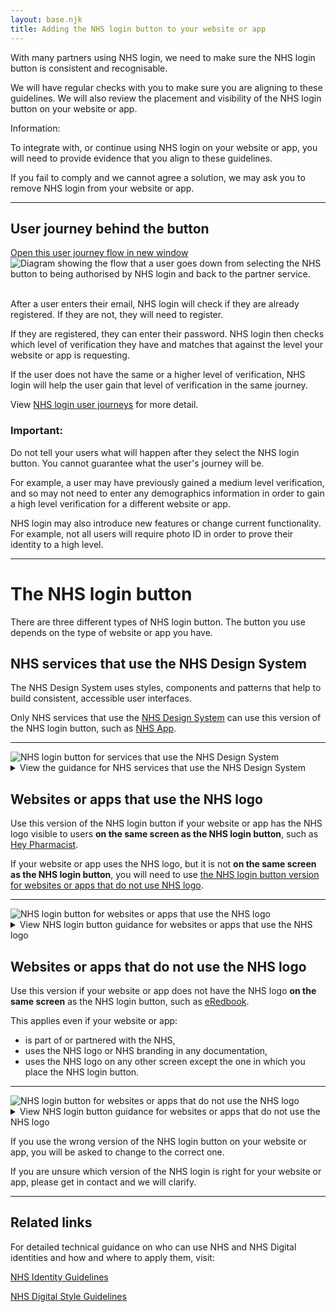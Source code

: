 ```yaml
---
layout: base.njk
title: Adding the NHS login button to your website or app
---
```


<p>With many partners using NHS login, we need to make sure the NHS login button is consistent and recognisable.</p>

<p>We will have regular checks with you to make sure you are aligning to these guidelines. We will also review the placement and visibility of the NHS login button on your website or app.</p>

<div class="nhsuk-inset-text">
  <span class="nhsuk-u-visually-hidden">Information: </span>
  <p>To integrate with, or continue using NHS login on your website or app, you will need to provide evidence that you align to these guidelines.</p>
  <p>If you fail to comply and we cannot agree a solution, we may ask you to remove NHS login from your website or app.</p>
</div>

---

<h2 id="journey">User journey behind the button</h2>
<a href="https://raw.githubusercontent.com/nhsconnect/nhslogin/main/src/images/Guidance-userjourney.png" class="design-example__pop-out" target="_blank" rel="noopener noreferrer">
    Open this user journey flow in new window
  </a>
  <div class="code-embed">
  <img class="nhsuk-image__img" src="https://github.com/nhsconnect/nhslogin/raw/main/src/images/Guidance-userjourney.png" alt="Diagram showing the flow that a user goes down from selecting the NHS button to being authorised by NHS login and back to the partner service.">
  </div>
<br>
<p>After a user enters their email, NHS login will check if they are already registered. If they are not, they will need to register.</p>

<p>If they are registered, they can enter their password. NHS login then checks which level of verification they have and matches that against the level your website or app is requesting.</p>

<p>If the user does not have the same or a higher level of verification, NHS login will help the user gain that level of verification in the same journey.</p>

<p>View <a href="/nhslogin/user-journeys">NHS login user journeys</a> for more detail.</p>

<div class="nhsuk-warning-callout">
  <h3 class="nhsuk-warning-callout__label">
    Important<span class="nhsuk-u-visually-hidden">:</span>
  </h3>
  <p>Do not tell your users what will happen after they select the NHS login button. You cannot guarantee what the user's journey will be.</p>
  <p>For example, a user may have previously gained a medium level verification, and so may not need to enter any demographics information in order to gain a high level verification for a different website or app.</p>
  <p>NHS login may also introduce new features or change current functionality. For example, not all users will require photo ID in order to prove their identity to a high level.</p>
</div>

---

<h1 id="NHS-login-buttons">The NHS login button</h1>

<p>There are three different types of NHS login button. The button you use depends on the type of website or app you have.</p>

<!--
//.....................................................
//..NN......N....HH......H.....SSSSSS.....DDDDD........
//.NNNN....NNN..HHHH...HHHH...SSSSSSSS...SDDDDDDDD.....
//.NNNNN...NNN..HHHH...HHHH..SSSSSSSSSS..SDDDDDDDDDD...
//.NNNNN...NNN..HHHH...HHHH..SSSSSSSSSS..SDDDDDDDDDD...
//.NNNNNN..NNN..HHHH...HHHH.HSSS...SSSSS.SDDD...DDDDD..
//.NNNNNNN.NNN..HHHHHHHHHHH.HSSSSS.......SDDD....DDDD..
//.NNNNNNN.NNN..HHHHHHHHHHH..SSSSSSSSS...SDDD....DDDD..
//.NNN.NNNNNNN..HHHHHHHHHHH..SSSSSSSSSS..SDDD....DDDD..
//.NNN.NNNNNNN..HHHHHHHHHHH....SSSSSSSSS.SDDD....DDDD..
//.NNN..NNNNNN..HHHH...HHHH.HSSS..SSSSSS.SDDD...DDDDD..
//.NNN..NNNNNN..HHHH...HHHH.HSSS....SSSS.SDDD...DDDD...
//.NNN...NNNNN..HHHH...HHHH.HSSSSSSSSSSS.SDDDDDDDDDD...
//.NNN...NNNNN..HHHH...HHHH..SSSSSSSSSS..SDDDDDDDDD....
//.NNN....NNNN..HHHH...HHHH...SSSSSSSSS..SDDDDDDDD.....
//.............................SSSSSS..................
-->

<div class="nhsuk-card nhsuk-card" id="NHSDS">
  <div class="nhsuk-card__content">
    <div class="nhsuk-grid-row">
      <div class="nhsuk-grid-column-two-thirds">
              <h2>
                NHS services that use the NHS Design System
              </h2>
              <p class="nhsuk-card__description">The NHS Design System uses styles, components and patterns that help to build consistent, accessible user interfaces.</p>
              <p class="nhsuk-card__description">Only NHS services that use the <a href="https://service-manual.nhs.uk/design-system">NHS Design System</a> can use this version of the NHS login button, such as <a href="https://www.nhs.uk/nhs-app/">NHS App</a>.</p>
              <hr>
              <!-- 
              <div class="nhsuk-action-link">
                <a class="nhsuk-action-link__link" href="/nhslogin/button-guidance#NHS-DS">
                  <svg class="nhsuk-icon nhsuk-icon__arrow-right-circle" xmlns="http://www.w3.org/2000/svg" viewBox="0 0 24 24" aria-hidden="true" width="36" height="36">
                    <path d="M0 0h24v24H0z" fill="none"></path>
                    <path d="M12 2a10 10 0 0 0-9.95 9h11.64L9.74 7.05a1 1 0 0 1 1.41-1.41l5.66 5.65a1 1 0 0 1 0 1.42l-5.66 5.65a1 1 0 0 1-1.41 0 1 1 0 0 1 0-1.41L13.69 13H2.05A10 10 0 1 0 12 2z"></path>
                  </svg>
                  <span class="nhsuk-action-link__text">View NHS login button guidance for NHS services that use the NHS Design System</span>
                </a>
              </div>
              -->
      </div>
      <div class="nhsuk-grid-column-one-third">
          <img class="nhsuk-image__img" src="https://github.com/nhsconnect/nhslogin/raw/main/src/images/Guidance-example-button-NHSDS.png" alt="NHS login button for services that use the NHS Design System">
      </div>
      </div>
      <details class="nhsuk-details nhsuk-expander--no-outline">
        <summary class="nhsuk-details__summary">
          <span class="nhsuk-details__summary-text">
            View the guidance for NHS services that use the NHS Design System
          </span>
        </summary>
      <div class="nhsuk-details__text nhsuk-grid-row">
      <div class="nhsuk-grid-column-full width">
      <ul class="nhsuk-inside-box-text" style="max-width:none;">
        <li>This version of the NHS login button has minimal use of the term "NHS login". Instead, we would suggest using 'Continue' as the call to action.</li>
        <li>To align with the <a href="https://www.england.nhs.uk/nhsidentity/identity-guidelines/">NHS Identity Guidelines</a>, there should only be one NHS logo on a screen at once. Do not repeat the NHS logo on the NHS login button.</li>
        <li>To keep the NHS login brand clear, the button should be <a href="https://digital.nhs.uk/about-nhs-digital/corporate-information-and-documents/nhs-digital-style-guidelines/how-we-look/colour-palette">NHS blue</a>.</li>
        <li>When the NHS login button is on a background that is darker than 50% grey, you should use the light version of the button for legibility. Do not change the colour of the button to anything other than the original and light version.</li>
        <li>We are working with the NHS Design System to create a button that can be a reusable component within the Design System.</li>
      </ul>
      <hr>
      <h3>How to place this button on your service</h3>
 <p>The NHS login button must always be visible and up front on your service. When placing the button on your service, it can go anywhere on the screen, but you must follow these rules:</p>

 <strong>Align to the user's mental model</strong>
      <div class="nhsuk-grid-row">
        <div class="nhsuk-grid-column-two-thirds">
              <a href="https://raw.githubusercontent.com/nhsconnect/nhslogin/main/src/images/Guidance-example-options-NHSDS.png" class="design-example__pop-out" target="_blank">Open this example in new window</a>
              <div class="code-embed">
              <img class="nhsuk-image__img" src="https://github.com/nhsconnect/nhslogin/raw/main/src/images/Guidance-example-options-NHSDS.png" alt="Example of NHS login button alongside other log in or register options">
        </div>
      </div>
      <div class="nhsuk-grid-column-full">
      <br>
        <p class="nhsuk-inside-box-text" style="max-width:none;">NHS login has over 40million users and so it is very likely that your users will already have an NHS login account. The easiest route for the user to sign up or log in to your service would be to use their NHS login details.</p>
        <p class="nhsuk-inside-box-text" style="max-width:none;">If you have any other native or third-party log in or register options, the NHS login button must appear as the first option, and always be as clear and visible as other options.</p>
        <p class="nhsuk-inside-box-text" style="max-width:none;">Ideally you should use linked text but if a button is necessary, the secondary button must be used.</p>
        <p class="nhsuk-inside-box-text" style="max-width:none;">If you have a <b>clear user need</b> why this isn't possible, you will need to provide proof of this. We will then review and decide if we can support this.</p>
      </div>
      </div>

 <strong>Add content around the button if needed</strong>
      <div class="nhsuk-grid-row">
        <div class="nhsuk-grid-column-two-thirds">
            <a href="https://raw.githubusercontent.com/nhsconnect/nhslogin/main/src/images/Guidance-example-content-NHSDS.png" class="design-example__pop-out" target="_blank">Open this example in new window</a>
            <div class="code-embed">
            <img class="nhsuk-image__img" src="https://github.com/nhsconnect/nhslogin/raw/main/src/images/Guidance-example-content-NHSDS.png" alt="Example of content around the NHS login button">
        </div>
      </div>
      <div class="nhsuk-grid-column-full">
      <br>
        <p class="nhsuk-inside-box-text" style="max-width:none;">Sometimes it may be necessary to add content around the NHS login button to reassure a user what happens when they select it.</p>
        <p class="nhsuk-inside-box-text" style="max-width:none;">Suggested content:</p>
        <p class="nhsuk-inside-box-text" style="max-width:none;"><em>NHS login allows you to access your health and care websites and apps with one set of login details.</em></p>
        <p class="nhsuk-inside-box-text" style="max-width:none;"><em>We will check if you have an NHS login. If not, you can set one up.</em></p>
      </div>
      </div>

<hr>

<h3>The NHS login button</h3>
<div class="design-example">
  <a href="/nhslogin/example-NHSDS" class="design-example__pop-out" target="_blank" rel="noopener noreferrer">
    Open this example in new window
  </a>
  <div class="code-embed">
  <iframe title="default" src="/nhslogin/example-NHSDS?fullpage=undefined&amp;blankpage=undefined" class="design-example-frame" id="iFrameResizer0" scrolling="no" style="overflow: hidden; height: 156px;"></iframe>
  </div>
<div class="code-snippet">
          <ul class="app-tabs" role="tablist">
              <li class="app-tabs__item app-tabs__item--current" role="presentation" data-index="ex-1">
                <a href="javascript:void(0);" role="tab" aria-controls="default-example" data-track="tab-html" aria-selected="true">
                  HTML
                </a>
              </li>
              <li class="app-tabs__item" role="presentation" data-index="ex-2">
                <a href="javascript:void(0);" role="tab" aria-controls="default-example" data-track="tab-html" aria-selected="true">
                  CSS
                </a>
              </li>
          </ul>
        <div class="app-tabs__container js-tabs__container" id="default-example" role="tabpanel">
              <div class="app-tabs__item app-tabs__item--mobile" role="presentation" data-index="ex-1">
                <a href="" role="tab" aria-controls="default-example" data-track="tab-html" aria-selected="true">
                  HTML
                </a>
              </div>
            <div class="code-snippet__preformatted" data-index="ex-1">
              <div class="app-code-snippet__macro"></div>
              <div class="app-code-snippet__container">
                <a class="app-link--copy" href="javascript:void(0);" aria-live="assertive">Copy code</a>
                <pre><code class=""><span class="hljs-tag">&lt;<span class="hljs-name">button</span> <span class="hljs-attr">class</span>=<span class="hljs-string">"nhslogin-button"</span> <span class="hljs-attr">type</span>=<span class="hljs-string">"submit"</span>&gt;</span>
  Continue
<span class="hljs-tag">&lt;/<span class="hljs-name">button</span>&gt;</span></code></pre>
              </div>
              <a class="app-link--close" href="javascript:void(0);" aria-live="assertive">
                Close
              </a>
            </div>
              <div class="app-tabs__item app-tabs__item--mobile" role="presentation" data-index="ex-2">
                <a href="" role="tab" aria-controls="default-example" data-track="tab-html" aria-selected="true">
                  CSS
                </a>
              </div>
            <div class="code-snippet__preformatted js-hidden" data-index="ex-2">
                <div class="code-snippet__macro">
                </div>
              <div class="app-code-snippet__macro"></div>
              <div class="app-code-snippet__container">
                              <a class="app-link--copy" href="javascript:void(0);" aria-live="assertive">Copy code</a>
              <pre><code class=""><span class="hljs-tag">.</span><span class="hljs-tag">nhslogin-button </span><span class="hljs-tag">{</span>
      font-weight: <span class="hljs-string">400</span>;
      font-size: <span class="hljs-string">16px</span>;
      font-size: <span class="hljs-string">1rem</span>;
      line-height:<span class="hljs-string"> 1.5</span>;
      margin-bottom: <span class="hljs-string">28px</span>;
      -webkit-appearance: <span class="hljs-string">none</span>;
      appearance: <span class="hljs-string">none</span>;
      background-color: <span class="hljs-string">#005eb8</span>;
      border: <span class="hljs-string">2px solid transparent</span>;
      border-radius: <span class="hljs-string">4px</span>;
      box-shadow: <span class="hljs-string">0 4px 0 #003087</span>;
      box-sizing: <span class="hljs-string">border-box</span>;
      color: <span class="hljs-string">#fff</span>;
      cursor: <span class="hljs-string">pointer</span>;
      display: <span class="hljs-string">inline-block</span>;
      font-weight: <span class="hljs-string">600</span>;
      margin-top: <span class="hljs-string">0</span>;
      padding: <span class="hljs-string">12px 16px</span>;
      position: <span class="hljs-string">relative</span>;
      text-align: <span class="hljs-string">center</span>;
      vertical-align: <span class="hljs-string">top</span>;
      width: <span class="hljs-string">auto</span>;
    <span class="hljs-tag">}
    @media </span><span class="hljs-attr">(min-width:</span> <span class="hljs-string">40.0625em</span>) <span class="hljs-tag">{
        .nhslogin-button {</span>
        font-size: <span class="hljs-string">19px</span>;
        font-size: <span class="hljs-string">1.1875rem</span>;
        line-height: <span class="hljs-string">1.47368</span>;
      <span class="hljs-tag">}
    }
    @media</span> print <span class="hljs-tag">{
      .nhslogin-button {</span>
        font-size: <span class="hljs-string">14pt</span>;
        line-height: <span class="hljs-string">1.15</span>;
      <span class="hljs-tag">}
    }
    @media </span>(min-width: <span class="hljs-string">40.0625em</span>) <span class="hljs-tag">{
      .nhslogin-button {</span>
        margin-bottom: <span class="hljs-string">36px</span>;
      <span class="hljs-tag">}
    }
    @media </span>(max-width: <span class="hljs-string">40.0525em</span>) <span class="hljs-tag">{
      .nhslogin-button {</span>
        padding: <span class="hljs-string">8px 16px</span>;
      <span class="hljs-tag">}
    }
    .nhslogin-button</span>:link,
    <span class="hljs-tag">.nhslogin-button</span>:visited,
    <span class="hljs-tag">.nhslogin-button</span>:active,
    <span class="hljs-tag">.nhslogin-button</span>:hover <span class="hljs-tag">{</span>
      color: <span class="hljs-string">#fff</span>;
      text-decoration: <span class="hljs-string">none</span>;
    <span class="hljs-tag">}
    .nhslogin-button</span>::-moz-focus-inner <span class="hljs-tag">{</span>
      border: <span class="hljs-string">0</span>;
      padding: <span class="hljs-string">0</span>;
    <span class="hljs-tag">}
    .nhslogin-button</span>:hover {
      background-color: <span class="hljs-string">#1e569b</span>;
    <span class="hljs-tag">}
    .nhslogin-button</span>:focus <span class="hljs-tag">{</span>
      background: <span class="hljs-string">#ffeb3b</span>;
      box-shadow: <span class="hljs-string">0 4px 0 #003087</span>;
      color: <span class="hljs-string">#003087</span>;
      outline: <span class="hljs-string">none</span>;
    <span class="hljs-tag">}
    .nhslogin-button</span>:active <span class="hljs-tag">{</span>
      background: <span class="hljs-string">#1e569b</span>;
      box-shadow: <span class="hljs-string">none</span>;
      color: <span class="hljs-string">#fff</span>;
      top: <span class="hljs-string">4px</span>;
    <span class="hljs-tag">}
    .nhslogin-button</span>::before <span class="hljs-tag">{</span>
      background: <span class="hljs-string">transparent</span>;
      bottom: <span class="hljs-string">-6px</span>;
      content: <span class="hljs-string">""</span>;
      display: <span class="hljs-string">block</span>;
      left: <span class="hljs-string">-2px</span>;
      position: <span class="hljs-string">absolute</span>;
      right: <span class="hljs-string">-2px</span>;
      top: <span class="hljs-string">-2px</span>;
    <span class="hljs-tag">}
    .nhslogin-button</span>:active::before <span class="hljs-tag">{</span>
      top: <span class="hljs-string">-6px</span>;
    <span class="hljs-tag">}
    .nhslogin-button--reverse {</span>
      background-color: <span class="hljs-string">#fff</span>;
      box-shadow: <span class="hljs-string">0 4px 0 #003087</span>;
      color: <span class="hljs-string">#005eb8</span>;
    <span class="hljs-tag">}
    .nhslogin-button--reverse</span>:hover <span class="hljs-tag">{</span>
      background-color: <span class="hljs-string">#f2f2f2</span>;
      color: <span class="hljs-string">#005eb8</span>;
    <span class="hljs-tag">}
    .nhslogin-button--reverse</span>:focus <span class="hljs-tag">{</span>
      background: <span class="hljs-string">#ffeb3b</span>;
      box-shadow: <span class="hljs-string">0 4px 0 #003087</span>;
      color: <span class="hljs-string">#003087</span>;
      outline: <span class="hljs-string">4px solid transparent</span>;
    <span class="hljs-tag">}
    .nhslogin-button--reverse</span>:active <span class="hljs-tag">{</span>
      background: <span class="hljs-string">#f2f2f2</span>;
      box-shadow: <span class="hljs-string">none</span>;
      color: <span class="hljs-string">#005eb8</span>;
      top: <span class="hljs-string">4px</span>;
    <span class="hljs-tag">}
    .nhslogin-button--reverse</span>:link <span class="hljs-tag">{</span>
      color: <span class="hljs-string">#005eb8</span>;
    <span class="hljs-tag">}
    .nhslogin-button--reverse.nhsuk-button--disabled {</span>
      background-color: <span class="hljs-string">#fff</span>;
    <span class="hljs-tag">}
    .nhslogin-button--reverse.nhsuk-button--disabled</span>:focus <span class="hljs-tag">{</span>
      background-color: <span class="hljs-string">#fff</span>;
    <span class="hljs-tag">}
    .nhslogin-button--disabled,
    .nhslogin-button[disabled="disabled"],
    .nhslogin-button[disabled] {</span>
      background-color: <span class="hljs-string">#005eb8</span>;
      opacity: <span class="hljs-string">0.5</span>;
      pointer-events: <span class="hljs-string">none</span>;
    <span class="hljs-tag">}
    .nhslogin-button--disabled</span>:hover,
    <span class="hljs-tag">.nhslogin-button[disabled="disabled"]</span>:hover,
    <span class="hljs-tag">.nhslogin-button[disabled]</span>:hover <span class="hljs-tag">{</span>
      background-color: <span class="hljs-string">#005eb8</span>;
      cursor: <span class="hljs-string">default</span>;
    <span class="hljs-tag">}
    .nhslogin-button--disabled</span>:focus,
    <span class="hljs-tag">.nhslogin-button[disabled="disabled"]</span>:focus,
    <span class="hljs-tag">.nhslogin-button[disabled]</span>:focus <span class="hljs-tag">{</span>
      background-color: <span class="hljs-string">#005eb8</span>;
      outline: <span class="hljs-string">none</span>;
    <span class="hljs-tag">}
    .nhslogin-button--disabled</span>:active,
    <span class="hljs-tag">.nhslogin-button[disabled="disabled"]</span>:active,
    <span class="hljs-tag">.nhslogin-button[disabled]</span>:active <span class="hljs-tag">{</span>
      box-shadow: <span class="hljs-string">0 4px 0 #003087</span>;
      top: <span class="hljs-string">0</span>;
    <span class="hljs-tag">}
    .nhslogin-button--reverse[disabled="disabled"],
    .nhslogin-button--reverse[disabled] {</span>
      background-color: <span class="hljs-string">#fff</span>;
      opacity: <span class="hljs-string">0.5</span>;
    <span class="hljs-tag">}
    .nhslogin-button--reverse[disabled="disabled"]</span>:hover,
    <span class="hljs-tag">.nhslogin-button--reverse[disabled]</span>:hover <span class="hljs-tag">{</span>
      background-color: <span class="hljs-string">#fff</span>;
      cursor: <span class="hljs-string">default</span>;
    <span class="hljs-tag">}
    .nhslogin-button--reverse[disabled="disabled"]</span>:focus,
    <span class="hljs-tag">.nhslogin-button--reverse[disabled]</span>:focus <span class="hljs-tag">{</span>
      outline: <span class="hljs-string">none</span>;
    <span class="hljs-tag">}
    .nhslogin-button--reverse[disabled="disabled"]</span>:active,
    <span class="hljs-tag">.nhslogin-button--reverse[disabled]</span>:active <span class="hljs-tag">{</span>
      box-shadow: <span class="hljs-string">0 4px 0 #003087</span>;
      top: <span class="hljs-string">0</span>;
    <span class="hljs-tag">}
    .ie8 .nhslogin-button</span>:focus <span class="hljs-tag">{</span>
      outline: <span class="hljs-string">1px dotted #003087</span>;
    <span class="hljs-tag">}</span>
    </code></pre>
              </div>
              <a class="app-link--close" href="javascript:void(0);" aria-live="assertive">
                Close
              </a>
            </div>
        </div>
  </div>
</div>

<p><a href="https://github.com/nhsconnect/nhslogin/tree/main/src/buttons/NHS-Design-System" target="_blank">Download the NHS login button package for services that use the NHS Design System</a>.</p>
</div>
</div>
</div>
</div>
      
      
      
      
      
      
      
<!-- 
//........................................
//..NN......N....HH......H.....SSSSSS.....
//.NNNN....NNN..HHHH...HHHH...SSSSSSSS....
//.NNNNN...NNN..HHHH...HHHH..SSSSSSSSSS...
//.NNNNN...NNN..HHHH...HHHH..SSSSSSSSSS...
//.NNNNNN..NNN..HHHH...HHHH.HSSS...SSSSS..
//.NNNNNNN.NNN..HHHHHHHHHHH.HSSSSS........
//.NNNNNNN.NNN..HHHHHHHHHHH..SSSSSSSSS....
//.NNN.NNNNNNN..HHHHHHHHHHH..SSSSSSSSSS...
//.NNN.NNNNNNN..HHHHHHHHHHH....SSSSSSSSS..
//.NNN..NNNNNN..HHHH...HHHH.HSSS..SSSSSS..
//.NNN..NNNNNN..HHHH...HHHH.HSSS....SSSS..
//.NNN...NNNNN..HHHH...HHHH.HSSSSSSSSSSS..
//.NNN...NNNNN..HHHH...HHHH..SSSSSSSSSS...
//.NNN....NNNN..HHHH...HHHH...SSSSSSSSS...
//.............................SSSSSS.....
//........................................
-->


<div class="nhsuk-card nhsuk-card" id="NHS">
  <div class="nhsuk-card__content">
    <div class="nhsuk-grid-row">
      <div class="nhsuk-grid-column-two-thirds">
              <h2>
                Websites or apps that use the NHS logo
              </h2>
              <p class="nhsuk-card__description">Use this version of the NHS login button if your website or app has the NHS logo visible to users <strong>on the same screen as the NHS login button</strong>, such as <a href="https://heypharmacist.co.uk/">Hey Pharmacist</a>.</p>
              <p class="nhsuk-card__description">If your website or app uses the NHS logo, but it is not <strong>on the same screen as the NHS login button</strong>, you will need to use <a href="/nhslogin/button-guidance#other">the NHS login button version for websites or apps that do not use NHS logo</a>.</p>
              <hr>
            </div>
      <div class="nhsuk-grid-column-one-third">
          <img class="nhsuk-image__img" src="https://github.com/nhsconnect/nhslogin/raw/main/src/images/Guidance-example-button-NHS.png" alt="NHS login button for websites or apps that use the NHS logo">
      </div>
      </div>
      <details class="nhsuk-details nhsuk-expander--no-outline">
        <summary class="nhsuk-details__summary">
          <span class="nhsuk-details__summary-text">
            View NHS login button guidance for websites or apps that use the NHS logo
          </span>
        </summary>
      <div class="nhsuk-details__text nhsuk-grid-row">
      <div class="nhsuk-grid-column-full width">
      <ul class="nhsuk-inside-box-text" style="max-width:none;">
        <li>To align with the <a href="https://www.england.nhs.uk/nhsidentity/identity-guidelines/">NHS Identity Guidelines</a>, there should only be one NHS logo on a screen at once. Do not repeat the logo on the NHS login button.</li>
        <li>The call to action on this button should always be <b>Continue to NHS login</b>.</li>
        <li>To keep the NHS login brand clear, the button should be <a href="https://digital.nhs.uk/about-nhs-digital/corporate-information-and-documents/nhs-digital-style-guidelines/how-we-look/colour-palette">NHS blue</a>.</li>
        <li>When the NHS login button is on a background that is darker than 50% grey, you should use the light version of the button for legibility. Do not change the colour of the button to anything other than the original and light version.</li>
      </ul>
      <hr>
      <h3>How to place this button on your website or app</h3>
 <p>The NHS login button must always be visible and up front on your website or app. When placing the button on your website or app, it can go anywhere on the screen, but you must follow these rules:</p>

 <strong>Align to the user's mental model</strong>
      <div class="nhsuk-grid-row">
        <div class="nhsuk-grid-column-two-thirds">
              <a href="https://raw.githubusercontent.com/nhsconnect/nhslogin/main/src/images/Guidance-example-options-NHS.png" class="design-example__pop-out" target="_blank">Open this example in new window</a>
              <div class="code-embed">
              <img class="nhsuk-image__img" src="https://github.com/nhsconnect/nhslogin/raw/main/src/images/Guidance-example-options-NHS.png" alt="Example of NHS login button alongside other log in or register options">
        </div>
      </div>
      <div class="nhsuk-grid-column-full">
      <br>
        <p class="nhsuk-inside-box-text" style="max-width:none;">NHS login has over 40million users and so it is very likely that your users will already have an NHS login account. The easiest route for the user to sign up or log in to your website or app would be to use their NHS login details.</p>
        <p class="nhsuk-inside-box-text" style="max-width:none;">If you have any other native or third-party log in or register options, the NHS login button must appear as the first option, and always be as clear and visible as other options.</p>
        <p class="nhsuk-inside-box-text" style="max-width:none;">If you have a <b>clear user need</b> why this isn't possible, you will need to provide proof of this. We will then review and decide if we can support this.</p>
      </div>
      </div>


 <strong>Add content around the button if needed</strong>
      <div class="nhsuk-grid-row">
        <div class="nhsuk-grid-column-two-thirds">
            <a href="https://raw.githubusercontent.com/nhsconnect/nhslogin/main/src/images/Guidance-example-content-NHS.png" class="design-example__pop-out" target="_blank">Open this example in new window</a>
            <div class="code-embed">
            <img class="nhsuk-image__img" src="https://github.com/nhsconnect/nhslogin/raw/main/src/images/Guidance-example-content-NHS.png" alt="Example of content around the NHS login button">
        </div>
      </div>
      <div class="nhsuk-grid-column-full">
      <br>
        <p class="nhsuk-inside-box-text" style="max-width:none;">Sometimes it may be necessary to add content around the NHS login button to reassure a user what happens when they select it.</p>
        <p class="nhsuk-inside-box-text" style="max-width:none;">Suggested content:</p>
        <p class="nhsuk-inside-box-text" style="max-width:none;"><em>NHS login allows you to access your health and care websites and apps with one set of login details.</em></p>
        <p class="nhsuk-inside-box-text" style="max-width:none;"><em>We will check if you have an NHS login. If not, you can set one up.</em></p>
      </div>
      </div>


 <strong>Avoid placing the button on the same screen as any other forms</strong>
      <div class="nhsuk-grid-row">
        <div class="nhsuk-grid-column-two-thirds">
            <a href="https://raw.githubusercontent.com/nhsconnect/nhslogin/main/src/images/Guidance-example-forms-NHS.png" class="design-example__pop-out" target="_blank">Open this example in new window</a>
            <div class="code-embed">
            <img class="nhsuk-image__img" src="https://github.com/nhsconnect/nhslogin/raw/main/src/images/Guidance-example-forms-NHS.png" alt="Example showing what to do if there is a clear user need to have a display on the same screen as the NHS login button">
        </div>
      </div>
      <div class="nhsuk-grid-column-full">
      <br>
        <p class="nhsuk-inside-box-text" style="max-width:none;">The button directs users to the NHS login service that allows users to log in or register. Putting the NHS login button alongside any other entry fields confuses the users, and makes it not clear what their call to action is.</p>
        <p class="nhsuk-inside-box-text" style="max-width:none;">The example shows what to do if there is a <strong>clear user need</strong> to display a form on the same screen as the NHS login button. You should place NHS login at the top and then create a clear distinction between the NHS login button and your form.</p>
      </div>
      </div>



 <strong>Button sizing and padding</strong>
      <div class="nhsuk-grid-row">
        <div class="nhsuk-grid-column-two-thirds">
            <a href="https://raw.githubusercontent.com/nhsconnect/nhslogin/main/src/images/Guidance-example-resizing-NHS.png" class="design-example__pop-out" target="_blank">Open this example in new window</a>
            <div class="code-embed">
            <img class="nhsuk-image__img" src="https://github.com/nhsconnect/nhslogin/raw/main/src/images/Guidance-example-resizing-NHS.png" alt="Example showing the NHS login button sizing and padding">
        </div>
      </div>
      <div class="nhsuk-grid-column-full">
      <br>
        <p class="nhsuk-inside-box-text" style="max-width:none;">You can scale the button as needed for different devices and screen sizes, but you must keep the aspect ratio the same so that the button is not stretched. When scaling the button, you must ensure that the writing is still clear and readable.</p>
        <p class="nhsuk-inside-box-text" style="max-width:none;">The padding around the NHS login button should always be equal to at least half of its height.</p>
        <p class="nhsuk-inside-box-text" style="max-width:none;">If the width of the button needs to change:</p>
        <ul class="nhsuk-inside-box-text">
        <li>the padding to the left and right of the button content should be at least 16dp, and equal on both sides</li>
        <li>the padding above and below the button content should always be 14dp</li>
        <li>the shadow below the button should always be 14dp</li>
        </ul>
      </div>
      </div>

<hr>

<h3>The NHS login button</h3>
 <div class="design-example">
  <a href="/nhslogin/example-NHS" class="design-example__pop-out" target="_blank" rel="noopener noreferrer">
    Open this example in new window
  </a>
  <div class="code-embed">
  <iframe title="default" src="/nhslogin/example-NHS?fullpage=undefined&amp;blankpage=undefined" class="design-example-frame" id="iFrameResizer0" scrolling="no" style="overflow: hidden; height: 156px;"></iframe>
  </div>
<div class="code-snippet">
          <ul class="app-tabs" role="tablist">
              <li class="app-tabs__item app-tabs__item--current" role="presentation" data-index="ex-1">
                <a href="javascript:void(0);" role="tab" aria-controls="default-example" data-track="tab-html" aria-selected="true">
                  HTML
                </a>
              </li>
              <li class="app-tabs__item" role="presentation" data-index="ex-2">
                <a href="javascript:void(0);" role="tab" aria-controls="default-example" data-track="tab-html" aria-selected="true">
                  CSS
                </a>
              </li>
          </ul>
        <div class="app-tabs__container js-tabs__container" id="default-example" role="tabpanel">
              <div class="app-tabs__item app-tabs__item--mobile" role="presentation" data-index="ex-1">
                <a href="" role="tab" aria-controls="default-example" data-track="tab-html" aria-selected="true">
                  HTML
                </a>
              </div>
            <div class="code-snippet__preformatted" data-index="ex-1">
              <div class="app-code-snippet__macro"></div>
              <div class="app-code-snippet__container">
                <a class="app-link--copy" href="javascript:void(0);" aria-live="assertive">Copy code</a>
                <pre><code class=""><span class="hljs-tag">&lt;<span class="hljs-name">button</span> <span class="hljs-attr">class</span>=<span class="hljs-string">"nhslogin-button"</span> <span class="hljs-attr">type</span>=<span class="hljs-string">"submit"</span>&gt;</span>
  Continue to NHS login
<span class="hljs-tag">&lt;/<span class="hljs-name">button</span>&gt;</span>
</code></pre>
              </div>
              <a class="app-link--close" href="javascript:void(0);" aria-live="assertive">
                Close
              </a>
            </div>
              <div class="app-tabs__item app-tabs__item--mobile" role="presentation" data-index="ex-2">
                <a href="" role="tab" aria-controls="default-example" data-track="tab-html" aria-selected="true">
                  CSS
                </a>
              </div>
            <div class="code-snippet__preformatted js-hidden" data-index="ex-2">
                <div class="code-snippet__macro">
                </div>
              <div class="app-code-snippet__macro"></div>
              <div class="app-code-snippet__container">
                              <a class="app-link--copy" href="javascript:void(0);" aria-live="assertive">Copy code</a>
              <pre><code class=""><span class="hljs-tag">.</span><span class="hljs-tag">nhslogin-button </span><span class="hljs-tag">{</span>
      font-weight: <span class="hljs-string">400</span>;
      font-size: <span class="hljs-string">16px</span>;
      font-size: <span class="hljs-string">1rem</span>;
      line-height:<span class="hljs-string"> 1.5</span>;
      margin-bottom: <span class="hljs-string">28px</span>;
      -webkit-appearance: <span class="hljs-string">none</span>;
      appearance: <span class="hljs-string">none</span>;
      background-color: <span class="hljs-string">#005eb8</span>;
      border: <span class="hljs-string">2px solid transparent</span>;
      border-radius: <span class="hljs-string">4px</span>;
      box-shadow: <span class="hljs-string">0 4px 0 #003087</span>;
      box-sizing: <span class="hljs-string">border-box</span>;
      color: <span class="hljs-string">#fff</span>;
      cursor: <span class="hljs-string">pointer</span>;
      display: <span class="hljs-string">inline-block</span>;
      font-weight: <span class="hljs-string">600</span>;
      margin-top: <span class="hljs-string">0</span>;
      padding: <span class="hljs-string">12px 16px</span>;
      position: <span class="hljs-string">relative</span>;
      text-align: <span class="hljs-string">center</span>;
      vertical-align: <span class="hljs-string">top</span>;
      width: <span class="hljs-string">auto</span>;
    <span class="hljs-tag">}
    @media </span><span class="hljs-attr">(min-width:</span> <span class="hljs-string">40.0625em</span>) <span class="hljs-tag">{
        .nhslogin-button {</span>
        font-size: <span class="hljs-string">19px</span>;
        font-size: <span class="hljs-string">1.1875rem</span>;
        line-height: <span class="hljs-string">1.47368</span>;
      <span class="hljs-tag">}
    }
    @media</span> print <span class="hljs-tag">{
      .nhslogin-button {</span>
        font-size: <span class="hljs-string">14pt</span>;
        line-height: <span class="hljs-string">1.15</span>;
      <span class="hljs-tag">}
    }
    @media </span>(min-width: <span class="hljs-string">40.0625em</span>) <span class="hljs-tag">{
      .nhslogin-button {</span>
        margin-bottom: <span class="hljs-string">36px</span>;
      <span class="hljs-tag">}
    }
    @media </span>(max-width: <span class="hljs-string">40.0525em</span>) <span class="hljs-tag">{
      .nhslogin-button {</span>
        padding: <span class="hljs-string">8px 16px</span>;
      <span class="hljs-tag">}
    }
    .nhslogin-button</span>:link,
    <span class="hljs-tag">.nhslogin-button</span>:visited,
    <span class="hljs-tag">.nhslogin-button</span>:active,
    <span class="hljs-tag">.nhslogin-button</span>:hover <span class="hljs-tag">{</span>
      color: <span class="hljs-string">#fff</span>;
      text-decoration: <span class="hljs-string">none</span>;
    <span class="hljs-tag">}
    .nhslogin-button</span>::-moz-focus-inner <span class="hljs-tag">{</span>
      border: <span class="hljs-string">0</span>;
      padding: <span class="hljs-string">0</span>;
    <span class="hljs-tag">}
    .nhslogin-button</span>:hover {
      background-color: <span class="hljs-string">#1e569b</span>;
    <span class="hljs-tag">}
    .nhslogin-button</span>:focus <span class="hljs-tag">{</span>
      background: <span class="hljs-string">#ffeb3b</span>;
      box-shadow: <span class="hljs-string">0 4px 0 #003087</span>;
      color: <span class="hljs-string">#003087</span>;
      outline: <span class="hljs-string">none</span>;
    <span class="hljs-tag">}
    .nhslogin-button</span>:active <span class="hljs-tag">{</span>
      background: <span class="hljs-string">#1e569b</span>;
      box-shadow: <span class="hljs-string">none</span>;
      color: <span class="hljs-string">#fff</span>;
      top: <span class="hljs-string">4px</span>;
    <span class="hljs-tag">}
    .nhslogin-button</span>::before <span class="hljs-tag">{</span>
      background: <span class="hljs-string">transparent</span>;
      bottom: <span class="hljs-string">-6px</span>;
      content: <span class="hljs-string">""</span>;
      display: <span class="hljs-string">block</span>;
      left: <span class="hljs-string">-2px</span>;
      position: <span class="hljs-string">absolute</span>;
      right: <span class="hljs-string">-2px</span>;
      top: <span class="hljs-string">-2px</span>;
    <span class="hljs-tag">}
    .nhslogin-button</span>:active::before <span class="hljs-tag">{</span>
      top: <span class="hljs-string">-6px</span>;
    <span class="hljs-tag">}
    .nhslogin-button--reverse {</span>
      background-color: <span class="hljs-string">#fff</span>;
      box-shadow: <span class="hljs-string">0 4px 0 #003087</span>;
      color: <span class="hljs-string">#005eb8</span>;
    <span class="hljs-tag">}
    .nhslogin-button--reverse</span>:hover <span class="hljs-tag">{</span>
      background-color: <span class="hljs-string">#f2f2f2</span>;
      color: <span class="hljs-string">#005eb8</span>;
    <span class="hljs-tag">}
    .nhslogin-button--reverse</span>:focus <span class="hljs-tag">{</span>
      background: <span class="hljs-string">#ffeb3b</span>;
      box-shadow: <span class="hljs-string">0 4px 0 #003087</span>;
      color: <span class="hljs-string">#003087</span>;
      outline: <span class="hljs-string">4px solid transparent</span>;
    <span class="hljs-tag">}
    .nhslogin-button--reverse</span>:active <span class="hljs-tag">{</span>
      background: <span class="hljs-string">#f2f2f2</span>;
      box-shadow: <span class="hljs-string">none</span>;
      color: <span class="hljs-string">#005eb8</span>;
      top: <span class="hljs-string">4px</span>;
    <span class="hljs-tag">}
    .nhslogin-button--reverse</span>:link <span class="hljs-tag">{</span>
      color: <span class="hljs-string">#005eb8</span>;
    <span class="hljs-tag">}
    .nhslogin-button--reverse.nhsuk-button--disabled {</span>
      background-color: <span class="hljs-string">#fff</span>;
    <span class="hljs-tag">}
    .nhslogin-button--reverse.nhsuk-button--disabled</span>:focus <span class="hljs-tag">{</span>
      background-color: <span class="hljs-string">#fff</span>;
    <span class="hljs-tag">}
    .nhslogin-button--disabled,
    .nhslogin-button[disabled="disabled"],
    .nhslogin-button[disabled] {</span>
      background-color: <span class="hljs-string">#005eb8</span>;
      opacity: <span class="hljs-string">0.5</span>;
      pointer-events: <span class="hljs-string">none</span>;
    <span class="hljs-tag">}
    .nhslogin-button--disabled</span>:hover,
    <span class="hljs-tag">.nhslogin-button[disabled="disabled"]</span>:hover,
    <span class="hljs-tag">.nhslogin-button[disabled]</span>:hover <span class="hljs-tag">{</span>
      background-color: <span class="hljs-string">#005eb8</span>;
      cursor: <span class="hljs-string">default</span>;
    <span class="hljs-tag">}
    .nhslogin-button--disabled</span>:focus,
    <span class="hljs-tag">.nhslogin-button[disabled="disabled"]</span>:focus,
    <span class="hljs-tag">.nhslogin-button[disabled]</span>:focus <span class="hljs-tag">{</span>
      background-color: <span class="hljs-string">#005eb8</span>;
      outline: <span class="hljs-string">none</span>;
    <span class="hljs-tag">}
    .nhslogin-button--disabled</span>:active,
    <span class="hljs-tag">.nhslogin-button[disabled="disabled"]</span>:active,
    <span class="hljs-tag">.nhslogin-button[disabled]</span>:active <span class="hljs-tag">{</span>
      box-shadow: <span class="hljs-string">0 4px 0 #003087</span>;
      top: <span class="hljs-string">0</span>;
    <span class="hljs-tag">}
    .nhslogin-button--reverse[disabled="disabled"],
    .nhslogin-button--reverse[disabled] {</span>
      background-color: <span class="hljs-string">#fff</span>;
      opacity: <span class="hljs-string">0.5</span>;
    <span class="hljs-tag">}
    .nhslogin-button--reverse[disabled="disabled"]</span>:hover,
    <span class="hljs-tag">.nhslogin-button--reverse[disabled]</span>:hover <span class="hljs-tag">{</span>
      background-color: <span class="hljs-string">#fff</span>;
      cursor: <span class="hljs-string">default</span>;
    <span class="hljs-tag">}
    .nhslogin-button--reverse[disabled="disabled"]</span>:focus,
    <span class="hljs-tag">.nhslogin-button--reverse[disabled]</span>:focus <span class="hljs-tag">{</span>
      outline: <span class="hljs-string">none</span>;
    <span class="hljs-tag">}
    .nhslogin-button--reverse[disabled="disabled"]</span>:active,
    <span class="hljs-tag">.nhslogin-button--reverse[disabled]</span>:active <span class="hljs-tag">{</span>
      box-shadow: <span class="hljs-string">0 4px 0 #003087</span>;
      top: <span class="hljs-string">0</span>;
    <span class="hljs-tag">}
    .ie8 .nhslogin-button</span>:focus <span class="hljs-tag">{</span>
      outline: <span class="hljs-string">1px dotted #003087</span>;
    <span class="hljs-tag">}</span>
    </code></pre>
              </div>
              <a class="app-link--close" href="javascript:void(0);" aria-live="assertive">
                Close
              </a>
            </div>
        </div>
  </div>
</div>

<p><a href="https://github.com/nhsconnect/nhslogin/tree/main/src/buttons/NHS" target="_blank">Download the NHS login button package for websites or apps that use NHS branding</a>.</p>
</div>
</div>
</div>
</div>







<!-- 
//..................................................................
//.....OOOOOO.....TTTTTTTTT...HH......H....EEEEEEEEE...RRRRR........
//....OOOOOOOOO..OTTTTTTTTTT.HHHH...HHHH..EEEEEEEEEEE.RRRRRRRRRR....
//...OOOOOOOOOO..OTTTTTTTTTT.HHHH...HHHH..EEEEEEEEEEE.RRRRRRRRRRR...
//..OOOOOOOOOOOO.OTTTTTTTTTT.HHHH...HHHH..EEEEEEEEEEE.RRRRRRRRRRR...
//..OOOO....OOOO.....TTTT....HHHH...HHHH..EEEE........RRRR...RRRRR..
//..OOOO....OOOOO....TTTT....HHHHHHHHHHH..EEEEEEEEEE..RRRR...RRRRR..
//.OOOO......OOOO....TTTT....HHHHHHHHHHH..EEEEEEEEEE..RRRRRRRRRRR...
//.OOOO......OOOO....TTTT....HHHHHHHHHHH..EEEEEEEEEE..RRRRRRRRRRR...
//.OOOO......OOOO....TTTT....HHHHHHHHHHH..EEEEEEEEEE..RRRRRRRRRRR...
//..OOOO....OOOOO....TTTT....HHHH...HHHH..EEEE........RRRR..RRRRR...
//..OOOO....OOOO.....TTTT....HHHH...HHHH..EEEE........RRRR...RRRR...
//..OOOOOOOOOOOO.....TTTT....HHHH...HHHH..EEEEEEEEEEE.RRRR...RRRR...
//...OOOOOOOOOO......TTTT....HHHH...HHHH..EEEEEEEEEEE.RRRR...RRRR...
//....OOOOOOOOO......TTTT....HHHH...HHHH..EEEEEEEEEEE.RRRR...RRRRR..
//.....OOOOOO.......................................................
//..................................................................
-->



<div class="nhsuk-card nhsuk-card" id="NHS">
  <div class="nhsuk-card__content">
    <div class="nhsuk-grid-row">
      <div class="nhsuk-grid-column-two-thirds">
              <h2>
                Websites or apps that do not use the NHS logo
              </h2>
              <p class="nhsuk-card__description">Use this version if your website or app does not have the NHS logo <b>on the same screen</b> as the NHS login button, such as <a href="https://www.eredbook.org.uk/">eRedbook</a>.</p>
              <p class="nhsuk-card__description">This applies even if your website or app:</p>
              <ul>
                <li>is part of or partnered with the NHS,</li>
                <li>uses the NHS logo or NHS branding in any documentation,</li>
                <li>uses the NHS logo on any other screen except the one in which you place the NHS login button.</li>
              </ul>
              <hr>
            </div>
      <div class="nhsuk-grid-column-one-third">
          <img class="nhsuk-image__img" src="https://github.com/nhsconnect/nhslogin/raw/main/src/images/Guidance-example-button-other.png" alt="NHS login button for websites or apps that do not use the NHS logo">
      </div>
      </div>
      <details class="nhsuk-details nhsuk-expander--no-outline">
        <summary class="nhsuk-details__summary">
          <span class="nhsuk-details__summary-text">
            View NHS login button guidance for websites or apps that do not use the NHS logo
          </span>
        </summary>
      <div class="nhsuk-details__text nhsuk-grid-row">
      <div class="nhsuk-grid-column-full width">
      <ul class="nhsuk-inside-box-text" style="max-width:none;">
          <li>To keep the NHS login brand recognisable to users, this button should have the NHS logo and use the call to acton <b>Continue to NHS login</b>.</li>
          <li>To keep the NHS login brand clear, the button should be <a href="https://digital.nhs.uk/about-nhs-digital/corporate-information-and-documents/nhs-digital-style-guidelines/how-we-look/colour-palette">NHS blue</a>.</li>
          <li>When the NHS login button is on a background that is darker than 50% grey, you should use the light version of the button for legibility. Do not change the colour of the button to anything other than the original and light version.</li>
          <li>If your website or app has it's own branding that you would like to align the NHS login button to, you will need to request a change. We will then review this and decide if we can allow any of your requested changes to the NHS login button. For example, if your website or app uses buttons with straight corners, you might want also want straight corners on the NHS login button. You should contact us as soon as possible if you want to make any changes to the NHS login button. <strong>You should not change anything on the button without our approval</strong>.</li>
      </ul>
      <hr>
      <h3>How to place this button on your website or app</h3>
 <p>The NHS login button must always be visible and up front on your website or app. When placing the button on your website or app, it can go anywhere on the screen, but you must follow these rules:</p>

 <strong>Align to the user's mental model</strong>
      <div class="nhsuk-grid-row">
        <div class="nhsuk-grid-column-two-thirds">
              <a href="https://raw.githubusercontent.com/nhsconnect/nhslogin/main/src/images/Guidance-example-options-other.png" class="design-example__pop-out" target="_blank">Open this example in new window</a>
              <div class="code-embed">
              <img class="nhsuk-image__img" src="https://github.com/nhsconnect/nhslogin/raw/main/src/images/Guidance-example-options-other.png" alt="Example of NHS login button alongside other log in or register options">
        </div>
      </div>
      <div class="nhsuk-grid-column-full">
      <br>
        <p class="nhsuk-inside-box-text" style="max-width:none;">NHS login has over 40million users and so it is very likely that your users will already have an NHS login account. The easiest route for the user to sign up or log in to your website or app would be to use their NHS login details.</p>
        <p class="nhsuk-inside-box-text" style="max-width:none;">If you have any other native or third-party log in or register options, the NHS login button must appear as the first option, and always be as clear and visible as other options.</p>
        <p class="nhsuk-inside-box-text" style="max-width:none;">If you have a <b>clear user need</b> why this isn't possible, you will need to provide proof of this. We will then review and decide if we can support this.</p>
      </div>
      </div>

 <strong>Add content around the button if needed</strong>
      <div class="nhsuk-grid-row">
        <div class="nhsuk-grid-column-two-thirds">
            <a href="https://raw.githubusercontent.com/nhsconnect/nhslogin/main/src/images/Guidance-example-content-other.png" class="design-example__pop-out" target="_blank">Open this example in new window</a>
            <div class="code-embed">
            <img class="nhsuk-image__img" src="https://github.com/nhsconnect/nhslogin/raw/main/src/images/Guidance-example-content-other.png" alt="Example of content around the NHS login button">
        </div>
      </div>
      <div class="nhsuk-grid-column-full">
      <br>
        <p class="nhsuk-inside-box-text" style="max-width:none;">Sometimes it may be necessary to add content around the NHS login button to reassure a user what happens when they select it.</p>
        <p class="nhsuk-inside-box-text" style="max-width:none;">Suggested content:</p>
        <p class="nhsuk-inside-box-text" style="max-width:none;"><em>NHS login allows you to access your health and care websites and apps with one set of login details.</em></p>
        <p class="nhsuk-inside-box-text" style="max-width:none;"><em>We will check if you have an NHS login. If not, you can set one up.</em></p>
      </div>
      </div>


 <strong>Avoid placing the button on the same screen as any other forms</strong>
      <div class="nhsuk-grid-row">
        <div class="nhsuk-grid-column-two-thirds">
            <a href="https://raw.githubusercontent.com/nhsconnect/nhslogin/main/src/images/Guidance-example-forms-other.png" class="design-example__pop-out" target="_blank">Open this example in new window</a>
            <div class="code-embed">
            <img class="nhsuk-image__img" src="https://github.com/nhsconnect/nhslogin/raw/main/src/images/Guidance-example-forms-other.png" alt="Example showing what to do if there is a clear user need to have a display on the same screen as the NHS login button">
        </div>
      </div>
      <div class="nhsuk-grid-column-full">
      <br>
        <p class="nhsuk-inside-box-text" style="max-width:none;">The button directs users to the NHS login service that allows users to log in or register. Putting the NHS login button alongside any other entry fields confuses the users, and makes it not clear what their call to action is.</p>
        <p class="nhsuk-inside-box-text" style="max-width:none;">The example shows what to do if there is a <strong>clear user need</strong> to display a form on the same screen as the NHS login button. You should place NHS login at the top and then create a clear distinction between the NHS login button and your form.</p>
      </div>
      </div>


 <strong>Button sizing and padding</strong>
      <div class="nhsuk-grid-row">
        <div class="nhsuk-grid-column-two-thirds">
            <a href="https://raw.githubusercontent.com/nhsconnect/nhslogin/main/src/images/Guidance-example-resizing-other.png" class="design-example__pop-out" target="_blank">Open this example in new window</a>
            <div class="code-embed">
            <img class="nhsuk-image__img" src="https://github.com/nhsconnect/nhslogin/raw/main/src/images/Guidance-example-resizing-other.png" alt="Example showing the NHS login button sizing and padding">
        </div>
      </div>
      <div class="nhsuk-grid-column-full">
      <br>
        <p class="nhsuk-inside-box-text" style="max-width:none;">You can scale the button as needed for different devices and screen sizes, but you must keep the aspect ratio the same so that the NHS logo is not stretched. When scaling the button, you must ensure that the writing is still clear and readable.</p>
        <p class="nhsuk-inside-box-text" style="max-width:none;">The padding around the NHS login button should always be equal to at least half of its height.</p>
        <p class="nhsuk-inside-box-text" style="max-width:none;">If the width of the button needs to change:</p>
        <ul class="nhsuk-inside-box-text">
        <li>there should always be 16dp between the NHS logo and the text on the button</li>
        <li>the padding to the left and right of the button content should be at least 16dp, and equal on both sides</li>
        <li>the padding above and below the button content should always be 14dp</li>
        <li>the shadow below the button should always be 14dp</li>
        </ul>
      </div>
      </div>

<hr>

<h3>The NHS login button</h3>
<div class="design-example">
  <a href="/nhslogin/example-other" class="design-example__pop-out" target="_blank" rel="noopener noreferrer">
    Open this example in new window
  </a>
  <div class="code-embed">
  <iframe title="default" src="/nhslogin/example-other?fullpage=undefined&amp;blankpage=undefined" class="design-example-frame" id="iFrameResizer0" scrolling="no" style="overflow: hidden; height: 156px;"></iframe>
  </div>
<div class="code-snippet">
          <ul class="app-tabs" role="tablist">
              <li class="app-tabs__item app-tabs__item--current" role="presentation" data-index="ex-1">
                <a href="javascript:void(0);" role="tab" aria-controls="default-example" data-track="tab-html" aria-selected="true">
                  HTML
                </a>
              </li>
              <li class="app-tabs__item" role="presentation" data-index="ex-2">
                <a href="javascript:void(0);" role="tab" aria-controls="default-example" data-track="tab-html" aria-selected="true">
                  CSS
                </a>
              </li>
          </ul>
        <div class="app-tabs__container js-tabs__container" id="default-example" role="tabpanel">
              <div class="app-tabs__item app-tabs__item--mobile" role="presentation" data-index="ex-1">
                <a href="" role="tab" aria-controls="default-example" data-track="tab-html" aria-selected="true">
                  HTML
                </a>
              </div>
            <div class="code-snippet__preformatted" data-index="ex-1">
              <div class="app-code-snippet__macro"></div>
              <div class="app-code-snippet__container">
                <a class="app-link--copy" href="javascript:void(0);" aria-live="assertive">Copy code</a>
          <pre><code class=""><span class="hljs-tag">&lt;<span class="hljs-name">button</span> <span class="hljs-attr">class</span>=<span class="hljs-string">"nhslogin-button nhslogin-button-logo"</span> <span class="hljs-attr">type</span>=<span class="hljs-string">"submit"</span>&gt;</span>
  <span class="hljs-tag">&lt;<span class="hljs-name">div</span> <span class="hljs-attr">class</span>=<span class="hljs-string">"button-logo"</span>&gt;</span>
    <span class="hljs-tag">&lt;<span class="hljs-name">svg</span> <span class="hljs-attr">class</span>=<span class="hljs-string">"nhsuk-logo"</span> <span class="hljs-attr">xmlns</span>=<span class="hljs-string">"http://www.w3.org/2000/svg"</span> <span class="hljs-attr">viewBox</span>=<span class="hljs-string">"0 0 40 16"</span> <span class="hljs-attr">height</span>=<span class="hljs-string">"27"</span> <span class="hljs-attr">width</span>=<span class="hljs-string">"67"</span> &gt;</span>
    <span class="hljs-tag">&lt;<span class="hljs-name">path</span> <span class="hljs-attr">class</span>=<span class="hljs-string">"nhsuk-logo__background"</span> <span class="hljs-attr">fill</span>=<span class="hljs-string">"#fff"</span> <span class="hljs-attr">d</span>=<span class="hljs-string">"M0 0h40v16H0z"</span> <span class="hljs-tag">&lt;/<span class="hljs-name">path</span>&gt;</span>
    <span class="hljs-tag">&lt;<span class="hljs-name">path</span> <span class="hljs-attr">class</span>=<span class="hljs-string">"nhsuk-logo__text"</span> <span class="hljs-attr">fill</span>=<span class="hljs-string">"#005eb8"</span> <span class="hljs-attr">d</span>=<span class="hljs-string">"M3.9 1.5h4.4l2.6 9h.1l1.8-9h3.3l-2.8 13H9l-2.7-9h-.1l-1.8 9H1.1M17.3 1.5h3.6l-1 4.9h4L25 1.5h3.5l-2.7 13h-3.5l1.1-5.6h-4.1l-1.2 5.6h-3.4M37.7 4.4c-.7-.3-1.6-.6-2.9-.6-1.4 0-2.5.2-2.5 1.3 0 1.8 5.1 1.2 5.1 5.1 0 3.6-3.3 4.5-6.4 4.5-1.3 0-2.9-.3-4-.7l.8-2.7c.7.4 2.1.7 3.2.7s2.8-.2 2.8-1.5c0-2.1-5.1-1.3-5.1-5 0-3.4 2.9-4.4 5.8-4.4 1.6 0 3.1.2 4 .6"</span> <span class="hljs-tag">&lt;/<span class="hljs-name">path</span>&gt;</span> 
    <span class="hljs-tag">&lt;/<span class="hljs-name">svg</span>&gt;</span>
    <span class="hljs-tag">&lt;/<span class="hljs-name">div</span>&gt;</span>
  Continue to NHS login
<span class="hljs-tag">&lt;/<span class="hljs-name">button</span>&gt;</span></code></pre>
        </div>
              <a class="app-link--close" href="javascript:void(0);" aria-live="assertive">
                Close
              </a>
            </div>
              <div class="app-tabs__item app-tabs__item--mobile" role="presentation" data-index="ex-2">
                <a href="" role="tab" aria-controls="default-example" data-track="tab-html" aria-selected="true">
                  CSS
                </a>
              </div>
            <div class="code-snippet__preformatted js-hidden" data-index="ex-2">
                <div class="code-snippet__macro">
                </div>
              <div class="app-code-snippet__macro"></div>
              <div class="app-code-snippet__container">
                              <a class="app-link--copy" href="javascript:void(0);" aria-live="assertive">Copy code</a>
              <pre><code class=""><span class="hljs-tag">.</span><span class="hljs-tag">nhslogin-button </span><span class="hljs-tag">{</span>
      font-weight: <span class="hljs-string">400</span>;
      font-size: <span class="hljs-string">16px</span>;
      font-size: <span class="hljs-string">1rem</span>;
      line-height:<span class="hljs-string"> 1.5</span>;
      margin-bottom: <span class="hljs-string">28px</span>;
      -webkit-appearance: <span class="hljs-string">none</span>;
      appearance: <span class="hljs-string">none</span>;
      background-color: <span class="hljs-string">#005eb8</span>;
      border: <span class="hljs-string">2px solid transparent</span>;
      border-radius: <span class="hljs-string">4px</span>;
      box-shadow: <span class="hljs-string">0 4px 0 #003087</span>;
      box-sizing: <span class="hljs-string">border-box</span>;
      color: <span class="hljs-string">#fff</span>;
      cursor: <span class="hljs-string">pointer</span>;
      display: <span class="hljs-string">inline-block</span>;
      font-weight: <span class="hljs-string">600</span>;
      margin-top: <span class="hljs-string">0</span>;
      padding: <span class="hljs-string">12px 16px</span>;
      position: <span class="hljs-string">relative</span>;
      text-align: <span class="hljs-string">center</span>;
      vertical-align: <span class="hljs-string">top</span>;
      width: <span class="hljs-string">auto</span>;
    <span class="hljs-tag">}
    @media </span><span class="hljs-attr">(min-width:</span> <span class="hljs-string">40.0625em</span>) <span class="hljs-tag">{
        .nhslogin-button {</span>
        font-size: <span class="hljs-string">19px</span>;
        font-size: <span class="hljs-string">1.1875rem</span>;
        line-height: <span class="hljs-string">1.47368</span>;
      <span class="hljs-tag">}
    }
    @media</span> print <span class="hljs-tag">{
      .nhslogin-button {</span>
        font-size: <span class="hljs-string">14pt</span>;
        line-height: <span class="hljs-string">1.15</span>;
      <span class="hljs-tag">}
    }
    @media </span>(min-width: <span class="hljs-string">40.0625em</span>) <span class="hljs-tag">{
      .nhslogin-button {</span>
        margin-bottom: <span class="hljs-string">36px</span>;
      <span class="hljs-tag">}
    }
    @media </span>(max-width: <span class="hljs-string">40.0525em</span>) <span class="hljs-tag">{
      .nhslogin-button {</span>
        padding: <span class="hljs-string">8px 16px</span>;
      <span class="hljs-tag">}
    }
    .nhslogin-button</span>:link,
    <span class="hljs-tag">.nhslogin-button</span>:visited,
    <span class="hljs-tag">.nhslogin-button</span>:active,
    <span class="hljs-tag">.nhslogin-button</span>:hover <span class="hljs-tag">{</span>
      color: <span class="hljs-string">#fff</span>;
      text-decoration: <span class="hljs-string">none</span>;
    <span class="hljs-tag">}
    .nhslogin-button</span>::-moz-focus-inner <span class="hljs-tag">{</span>
      border: <span class="hljs-string">0</span>;
      padding: <span class="hljs-string">0</span>;
    <span class="hljs-tag">}
    .nhslogin-button</span>:hover {
      background-color: <span class="hljs-string">#1e569b</span>;
    <span class="hljs-tag">}
    .nhslogin-button</span>:focus <span class="hljs-tag">{</span>
      background: <span class="hljs-string">#ffeb3b</span>;
      box-shadow: <span class="hljs-string">0 4px 0 #003087</span>;
      color: <span class="hljs-string">#003087</span>;
      outline: <span class="hljs-string">none</span>;
    <span class="hljs-tag">}
    .nhslogin-button</span>:active <span class="hljs-tag">{</span>
      background: <span class="hljs-string">#1e569b</span>;
      box-shadow: <span class="hljs-string">none</span>;
      color: <span class="hljs-string">#fff</span>;
      top: <span class="hljs-string">4px</span>;
    <span class="hljs-tag">}
    .nhslogin-button</span>::before <span class="hljs-tag">{</span>
      background: <span class="hljs-string">transparent</span>;
      bottom: <span class="hljs-string">-6px</span>;
      content: <span class="hljs-string">""</span>;
      display: <span class="hljs-string">block</span>;
      left: <span class="hljs-string">-2px</span>;
      position: <span class="hljs-string">absolute</span>;
      right: <span class="hljs-string">-2px</span>;
      top: <span class="hljs-string">-2px</span>;
    <span class="hljs-tag">}
    .nhslogin-button</span>:active::before <span class="hljs-tag">{</span>
      top: <span class="hljs-string">-6px</span>;
    <span class="hljs-tag">}
    .nhslogin-button--reverse {</span>
      background-color: <span class="hljs-string">#fff</span>;
      box-shadow: <span class="hljs-string">0 4px 0 #003087</span>;
      color: <span class="hljs-string">#005eb8</span>;
    <span class="hljs-tag">}
    .nhslogin-button--reverse</span>:hover <span class="hljs-tag">{</span>
      background-color: <span class="hljs-string">#f2f2f2</span>;
      color: <span class="hljs-string">#005eb8</span>;
    <span class="hljs-tag">}
    .nhslogin-button--reverse</span>:focus <span class="hljs-tag">{</span>
      background: <span class="hljs-string">#ffeb3b</span>;
      box-shadow: <span class="hljs-string">0 4px 0 #003087</span>;
      color: <span class="hljs-string">#003087</span>;
      outline: <span class="hljs-string">4px solid transparent</span>;
    <span class="hljs-tag">}
    .nhslogin-button--reverse</span>:active <span class="hljs-tag">{</span>
      background: <span class="hljs-string">#f2f2f2</span>;
      box-shadow: <span class="hljs-string">none</span>;
      color: <span class="hljs-string">#005eb8</span>;
      top: <span class="hljs-string">4px</span>;
    <span class="hljs-tag">}
    .nhslogin-button--reverse</span>:link <span class="hljs-tag">{</span>
      color: <span class="hljs-string">#005eb8</span>;
    <span class="hljs-tag">}
    .nhslogin-button--reverse.nhsuk-button--disabled {</span>
      background-color: <span class="hljs-string">#fff</span>;
    <span class="hljs-tag">}
    .nhslogin-button--reverse.nhsuk-button--disabled</span>:focus <span class="hljs-tag">{</span>
      background-color: <span class="hljs-string">#fff</span>;
    <span class="hljs-tag">}
    .nhslogin-button--disabled,
    .nhslogin-button[disabled="disabled"],
    .nhslogin-button[disabled] {</span>
      background-color: <span class="hljs-string">#005eb8</span>;
      opacity: <span class="hljs-string">0.5</span>;
      pointer-events: <span class="hljs-string">none</span>;
    <span class="hljs-tag">}
    .nhslogin-button--disabled</span>:hover,
    <span class="hljs-tag">.nhslogin-button[disabled="disabled"]</span>:hover,
    <span class="hljs-tag">.nhslogin-button[disabled]</span>:hover <span class="hljs-tag">{</span>
      background-color: <span class="hljs-string">#005eb8</span>;
      cursor: <span class="hljs-string">default</span>;
    <span class="hljs-tag">}
    .nhslogin-button--disabled</span>:focus,
    <span class="hljs-tag">.nhslogin-button[disabled="disabled"]</span>:focus,
    <span class="hljs-tag">.nhslogin-button[disabled]</span>:focus <span class="hljs-tag">{</span>
      background-color: <span class="hljs-string">#005eb8</span>;
      outline: <span class="hljs-string">none</span>;
    <span class="hljs-tag">}
    .nhslogin-button--disabled</span>:active,
    <span class="hljs-tag">.nhslogin-button[disabled="disabled"]</span>:active,
    <span class="hljs-tag">.nhslogin-button[disabled]</span>:active <span class="hljs-tag">{</span>
      box-shadow: <span class="hljs-string">0 4px 0 #003087</span>;
      top: <span class="hljs-string">0</span>;
    <span class="hljs-tag">}
    .nhslogin-button--reverse[disabled="disabled"],
    .nhslogin-button--reverse[disabled] {</span>
      background-color: <span class="hljs-string">#fff</span>;
      opacity: <span class="hljs-string">0.5</span>;
    <span class="hljs-tag">}
    .nhslogin-button--reverse[disabled="disabled"]</span>:hover,
    <span class="hljs-tag">.nhslogin-button--reverse[disabled]</span>:hover <span class="hljs-tag">{</span>
      background-color: <span class="hljs-string">#fff</span>;
      cursor: <span class="hljs-string">default</span>;
    <span class="hljs-tag">}
    .nhslogin-button--reverse[disabled="disabled"]</span>:focus,
    <span class="hljs-tag">.nhslogin-button--reverse[disabled]</span>:focus <span class="hljs-tag">{</span>
      outline: <span class="hljs-string">none</span>;
    <span class="hljs-tag">}
    .nhslogin-button--reverse[disabled="disabled"]</span>:active,
    <span class="hljs-tag">.nhslogin-button--reverse[disabled]</span>:active <span class="hljs-tag">{</span>
      box-shadow: <span class="hljs-string">0 4px 0 #003087</span>;
      top: <span class="hljs-string">0</span>;
    <span class="hljs-tag">}
    .ie8 .nhslogin-button</span>:focus <span class="hljs-tag">{</span>
      outline: <span class="hljs-string">1px dotted #003087</span>;
    <span class="hljs-tag">}
    .nhslogin-button-logo {</span>
    display: <span class="hljs-string">flex</span>;
    align-items: <span class="hljs-string">center</span>;
    justify-content: <span class="hljs-string">center</span>;
    <span class="hljs-tag">}
    .button-logo {</span>
        padding-right: <span class="hljs-string">16px</span>;
        display: <span class="hljs-string">flex</span>;
        align-items: <span class="hljs-string">center</span>;
        justify-content: <span class="hljs-string">center</span>;
    <span class="hljs-tag">}</span>
    </code></pre>
              </div>
              <a class="app-link--close" href="javascript:void(0);" aria-live="assertive">
                Close
              </a>
            </div>
        </div>
  </div>
</div>

<p><a href="https://github.com/nhsconnect/nhslogin/tree/main/src/buttons/Other" target="_blank">Download the NHS login button package for webistes or apps that do not use the NHS logo</a>.</p>

</div>
</div>
</div>
</div>


<p>If you use the wrong version of the NHS login button on your website or app, you will be asked to change to the correct one.</p>
<p>If you are unsure which version of the NHS login is right for your website or app, please get in contact and we will clarify.</p> 

---

<h2 id="related-links">Related links</h2>

For detailed technical guidance on who can use NHS and NHS Digital identities and how and where to apply them, visit:

[NHS Identity Guidelines](https://www.england.nhs.uk/nhsidentity/identity-guidelines/ "NHS Identity Guidelines")

[NHS Digital Style Guidelines](https://digital.nhs.uk/about-nhs-digital/corporate-information-and-documents/nhs-digital-style-guidelines "NHS Digital Style Guidelines")

